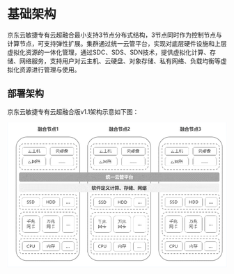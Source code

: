 # 基础架构

京东云敏捷专有云超融合最小支持3节点分布式结构，3节点同时作为控制节点与计算节点，可支持弹性扩展。集群通过统一云管平台，实现对底层硬件设施和上层虚拟化资源的一体化管理，通过SDC、SDS、SDN技术，提供虚拟化计算、存储、网络服务，支持用户对云主机、云硬盘、对象存储、私有网络、负载均衡等虚拟化资源进行管理与使用。

## 部署架构

京东云敏捷专有云超融合版v1.1架构示意如下图：

![Basic-Infrastructure](../../../../image/JD-Cloud-Swift-HCI-Edition/Basic-Infrastructure.png)

